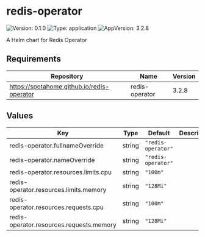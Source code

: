 # redis-operator

![Version: 0.1.0](https://img.shields.io/badge/Version-0.1.0-informational?style=flat-square) ![Type: application](https://img.shields.io/badge/Type-application-informational?style=flat-square) ![AppVersion: 3.2.8](https://img.shields.io/badge/AppVersion-3.2.8-informational?style=flat-square)

A Helm chart for Redis Operator

## Requirements

| Repository | Name | Version |
|------------|------|---------|
| https://spotahome.github.io/redis-operator | redis-operator | 3.2.8 |

## Values

| Key | Type | Default | Description |
|-----|------|---------|-------------|
| redis-operator.fullnameOverride | string | `"redis-operator"` |  |
| redis-operator.nameOverride | string | `"redis-operator"` |  |
| redis-operator.resources.limits.cpu | string | `"100m"` |  |
| redis-operator.resources.limits.memory | string | `"128Mi"` |  |
| redis-operator.resources.requests.cpu | string | `"100m"` |  |
| redis-operator.resources.requests.memory | string | `"128Mi"` |  |

